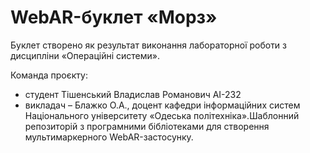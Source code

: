 # WebAR-буклет «Морз»

Буклет створено як результат виконання лабораторної роботи з дисципліни «Операційні системи».

Команда проєкту:

- студент Тішенський Владислав Романович АІ-232
- викладач – Блажко О.А., доцент кафедри інформаційних систем Національного університету «Одеська політехніка».Шаблонний репозиторій з програмними бібліотеками для створення мультимаркерного WebAR-застосунку.


